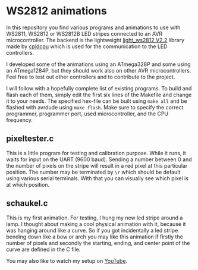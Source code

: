 WS2812 animations
=================

In this repository you find various programs and animations to use with WS2811, WS2812 or WS2812B LED stripes connected to an AVR microcontroller.
The backend is the lightweight [light_ws2812 V2.2](https://github.com/cpldcpu/light_ws2812/tree/master/light_ws2812_AVR) library made by [cpldcpu](https://github.com/cpldcpu) which is used for the communication to the LED controllers.

I developed some of the animations using an ATmega328P and some using an ATmega1284P, but they should work also on other AVR microcontrollers.
Feel free to test out other controllers and to contribute to the project.

I will follow with a hopefully complete list of existing programs. To build and flash each of them, simply edit the first six lines of the Makefile and change it to your needs.
The specified hex-file can be built using `make all` and be flashed with avrdude using `make flash`. Make sure to specify the correct programmer, programmer port, used microcontroller, and the CPU frequency.

pixeltester.c
-------------

This is a little program for testing and calibration purpose.
While it runs, it waits for input on the UART (9600 baud). Sending a number between 0 and the number of pixels on the stripe will result in a red pixel at this particular position. The number may be terminated by `\r` which should be default using various serial terminals.
With that you can visually see which pixel is at which position.

schaukel.c
----------

This is my first animation. For testing, I hung my new led stripe around a lamp.
I thought about making a cool physical animation with it, because it was hanging around like a curve.
So if you got incidentally a led stripe bending down like a bow or arch you may like this animation if firstly the number of pixels and secondly the starting, ending, and center point of the curve are defined in the C file.

You may also like to watch my setup on [YouTube](http://youtu.be/bFX1fudH1B0).

